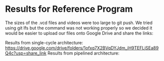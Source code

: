 # Results for Reference Program #

The sizes of the .vcd files and videos were too large to git push. We tried using git lfs but the command was not working properly so we decided it would be easier to upload our files onto Google Drive and share the links:

Results from single-cycle architecture: https://drive.google.com/drive/folders/1ofxq7X2BVqDYJdm_iH9TEFLjSEa89Q4c?usp=share_link
Results from pipelined architecture:
